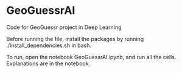 # GeoGuessrAI
Code for GeoGuessr project in Deep Learning

Before running the file, install the packages by running ./install_dependencies.sh in bash.

To run, open the notebook GeoGuessrAI.ipynb, and run all the cells. Explanations are in the notebook.
